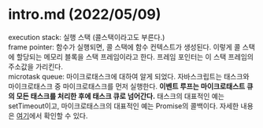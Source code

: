 # intro.md (2022/05/09)

execution stack: 실행 스택 (콜스택이라고도 부른다.)  
frame pointer: 함수가 실행되면, 콜 스택에 함수 컨텍스트가 생성된다. 이렇게 콜 스택에 할당되는 메모리 블록을 스택 프레임이라고 한다. 프레임 포인터는 이 스택 프레임의 주소값을 가리킨다.  
microtask queue: 마이크로태스크에 대하여 알게 되었다. 자바스크립트는 태스크와 마이크로태스크 중 마이크로태스크를 먼저 실행한다. **이벤트 루프는 마이크로태스트 큐의 모든 태스크를 처리한 후에 태스크 큐로 넘어간다.** 태스크의 대표적인 예는 setTimeout이고, 마이크로태스크의 대표적인 예는 Promise의 콜백이다. 자세한 내용은 [여기](https://baeharam.netlify.app/posts/javascript/JS-Task%EC%99%80-Microtask%EC%9D%98-%EB%8F%99%EC%9E%91%EB%B0%A9%EC%8B%9D)에서 확인할 수 있다.
